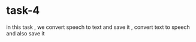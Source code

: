 # task-4
in this task , we convert speech to text and save it , convert text to speech and also save it 
